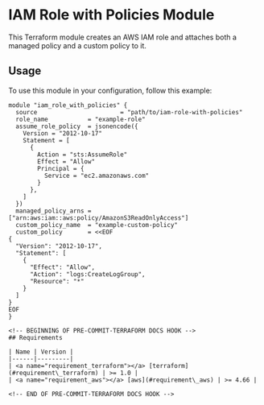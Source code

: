 # IAM Role with Policies Module

This Terraform module creates an AWS IAM role and attaches both a managed policy and a custom policy to it.

## Usage

To use this module in your configuration, follow this example:

```hcl
module "iam_role_with_policies" {
  source                       = "path/to/iam-role-with-policies"
  role_name           = "example-role"
  assume_role_policy  = jsonencode({
    Version = "2012-10-17"
    Statement = [
      {
        Action = "sts:AssumeRole"
        Effect = "Allow"
        Principal = {
          Service = "ec2.amazonaws.com"
        }
      },
    ]
  })
  managed_policy_arns = ["arn:aws:iam::aws:policy/AmazonS3ReadOnlyAccess"]
  custom_policy_name  = "example-custom-policy"
  custom_policy       = <<EOF
{
  "Version": "2012-10-17",
  "Statement": [
    {
      "Effect": "Allow",
      "Action": "logs:CreateLogGroup",
      "Resource": "*"
    }
  ]
}
EOF
}

<!-- BEGINNING OF PRE-COMMIT-TERRAFORM DOCS HOOK -->
## Requirements

| Name | Version |
|------|---------|
| <a name="requirement_terraform"></a> [terraform](#requirement\_terraform) | >= 1.0 |
| <a name="requirement_aws"></a> [aws](#requirement\_aws) | >= 4.66 |

<!-- END OF PRE-COMMIT-TERRAFORM DOCS HOOK -->
